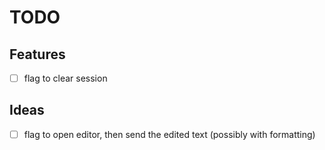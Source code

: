 # TODO

## Features
- [ ] flag to clear session

## Ideas
- [ ] flag to open editor, then send the edited text (possibly with formatting)
